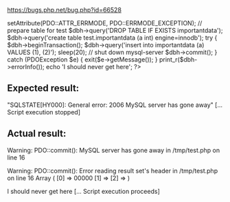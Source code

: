 https://bugs.php.net/bug.php?id=66528

<?php
$dbh = new PDO('mysql:dbname=test;host=127.0.0.1;charset=UTF8', 'testuser', '');
$dbh->setAttribute(PDO::ATTR_ERRMODE, PDO::ERRMODE_EXCEPTION);

// prepare table for test
$dbh->query('DROP TABLE IF EXISTS importantdata');
$dbh->query('create table test.importantdata (a int) engine=innodb');

try {

    $dbh->beginTransaction();
    $dbh->query('insert into importantdata (a) VALUES (1), (2)');

    sleep(20); // shut down mysql-server
    
    $dbh->commit();

} catch (PDOException $e) {
    exit($e->getMessage());
}
print_r($dbh->errorInfo());
echo 'I should never get here';
?>

Expected result:
----------------
"SQLSTATE[HY000]: General error: 2006 MySQL server has gone away" 
[... Script execution stopped]


Actual result:
--------------
Warning: PDO::commit(): MySQL server has gone away in /tmp/test.php on line 16

Warning: PDO::commit(): Error reading result set's header in /tmp/test.php on line 16
Array
(
    [0] => 00000
    [1] => 
    [2] => 
)

I should never get here
[... Script execution proceeds]

